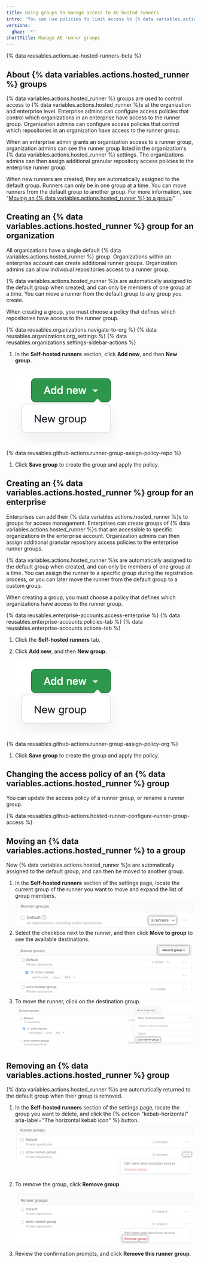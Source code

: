 ```yaml
---
title: Using groups to manage access to AE hosted runners
intro: 'You can use policies to limit access to {% data variables.actions.hosted_runner %}s that have been added to an organization or enterprise.'
versions:
  ghae: '*'
shortTitle: Manage AE runner groups
---
```


{% data reusables.actions.ae-hosted-runners-beta %}

## About {% data variables.actions.hosted_runner %} groups

{% data variables.actions.hosted_runner %} groups are used to control access to {% data variables.actions.hosted_runner %}s at the organization and enterprise level. Enterprise admins can configure access policies that control which organizations in an enterprise have access to the runner group. Organization admins can configure access policies that control which repositories in an organization have access to the runner group.

When an enterprise admin grants an organization access to a runner group, organization admins can see the runner group listed in the organization's {% data variables.actions.hosted_runner %} settings. The organizations admins can then assign additional granular repository access policies to the enterprise runner group.

When new runners are created, they are automatically assigned to the default group. Runners can only be in one group at a time. You can move runners from the default group to another group. For more information, see "[Moving an {% data variables.actions.hosted_runner %} to a group](#moving-an-ae-hosted-runner-to-a-group)."

## Creating an {% data variables.actions.hosted_runner %} group for an organization

All organizations have a single default {% data variables.actions.hosted_runner %} group. Organizations within an enterprise account can create additional runner groups. Organization admins can allow individual repositories access to a runner group.

{% data variables.actions.hosted_runner %}s are automatically assigned to the default group when created, and can only be members of one group at a time. You can move a runner from the default group to any group you create.

When creating a group, you must choose a policy that defines which repositories have access to the runner group.

{% data reusables.organizations.navigate-to-org %}
{% data reusables.organizations.org_settings %}
{% data reusables.organizations.settings-sidebar-actions %}
1. In the **Self-hosted runners** section, click **Add new**, and then **New group**.

    ![Add runner group](/assets/images/help/settings/actions-hosted-runner-add-new-group.png)

 {% data reusables.github-actions.runner-group-assign-policy-repo %}
1. Click **Save group** to create the group and apply the policy.

## Creating an {% data variables.actions.hosted_runner %} group for an enterprise

Enterprises can add their {% data variables.actions.hosted_runner %}s to groups for access management. Enterprises can create groups of {% data variables.actions.hosted_runner %}s that are accessible to specific organizations in the enterprise account. Organization admins can then assign additional granular repository access policies to the enterprise runner groups.

{% data variables.actions.hosted_runner %}s are automatically assigned to the default group when created, and can only be members of one group at a time. You can assign the runner to a specific group during the registration process, or you can later move the runner from the default group to a custom group.

When creating a group, you must choose a policy that defines which organizations have access to the runner group.

{% data reusables.enterprise-accounts.access-enterprise %}
{% data reusables.enterprise-accounts.policies-tab %}
{% data reusables.enterprise-accounts.actions-tab %}
1. Click the **Self-hosted runners** tab.
1. Click **Add new**, and then **New group**.

    ![Add runner group](/assets/images/help/settings/actions-hosted-runner-add-new-group.png)

 {% data reusables.github-actions.runner-group-assign-policy-org %}

1. Click **Save group** to create the group and apply the policy.

## Changing the access policy of an {% data variables.actions.hosted_runner %} group

You can update the access policy of a runner group, or rename a runner group.

{% data reusables.github-actions.hosted-runner-configure-runner-group-access %}

## Moving an {% data variables.actions.hosted_runner %} to a group

New {% data variables.actions.hosted_runner %}s are automatically assigned to the default group, and can then be moved to another group.

1. In the **Self-hosted runners** section of the settings page, locate the current group of the runner you want to move and expand the list of group members.
![View runner group members](/assets/images/help/settings/actions-hosted-runner-group-members.png)
1. Select the checkbox next to the runner, and then click **Move to group** to see the available destinations.
![Runner group member move](/assets/images/help/settings/actions-hosted-runner-group-member-move.png)
1. To move the runner, click on the destination group.
![Runner group member move](/assets/images/help/settings/actions-hosted-runner-group-member-move-destination.png)

## Removing an {% data variables.actions.hosted_runner %} group

{% data variables.actions.hosted_runner %}s are automatically returned to the default group when their group is removed.

1. In the **Self-hosted runners** section of the settings page, locate the group you want to delete, and click the {% octicon "kebab-horizontal" aria-label="The horizontal kebab icon" %} button.
    ![View runner group settings](/assets/images/help/settings/actions-hosted-runner-group-kebab.png)

1. To remove the group, click **Remove group**.

    ![View runner group settings](/assets/images/help/settings/actions-hosted-runner-group-remove.png)

1. Review the confirmation prompts, and click **Remove this runner group**.
